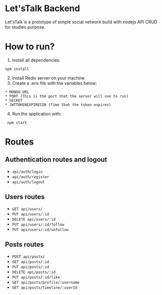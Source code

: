 # Let'sTalk Backend

Let'sTalk is a prototype of simple social network build with nodejs API CRUD for studies purpose.

# How to run?

  1. Install all dependencies:
  
    npm install
  
  2. Install Redis server on your machine
  3. Create a .env file with the variables below:
  
    * MONGO_URL
    * PORT (This is the port that the server will use to run)
    * SECRET
    * JWTTOKENEXPIRESIN (Time that the token expires)
    
   4. Run the application with:

     npm start
    
# Routes

  ## Authentication routes and logout
  
   * `api/auth/login`
   * `api/auth/register`
   * `api/auth/logout`
   
  ## Users routes
  
   * `GET api/users/`
   * `PUT api/users/:id`
   * `DELETE api/users/:id`
   * `PUT api/users/:id/follow`
   * `PUT api/users/:id/unfollow`

  ## Posts routes
  
  * `POST api/posts/`
  * `GET api/posts/:id`
  * `PUT api/posts/:id`
  * `DELETE api/posts/:id`
  * `PUT api/posts/:id/like`
  * `GET api/posts/profile/:username`
  * `GET api/posts/timeline/:userId`
  
